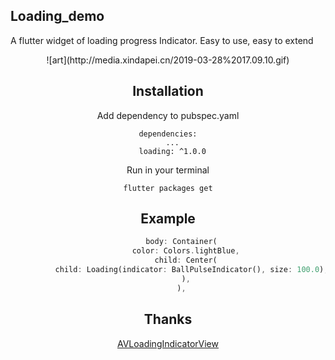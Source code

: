 ## Loading_demo

A flutter widget of loading progress Indicator. Easy to use, easy to extend

<div align=center>![art](http://media.xindapei.cn/2019-03-28%2017.09.10.gif)

## Installation

Add dependency to pubspec.yaml

```
dependencies:
  ...
  loading: ^1.0.0
```
Run in your terminal

```
flutter packages get
```



## Example

``` Dart
      body: Container(
        color: Colors.lightBlue,
        child: Center(
          child: Loading(indicator: BallPulseIndicator(), size: 100.0),
        ),
      ),
```

## Thanks

[AVLoadingIndicatorView](https://github.com/81813780/AVLoadingIndicatorView)
